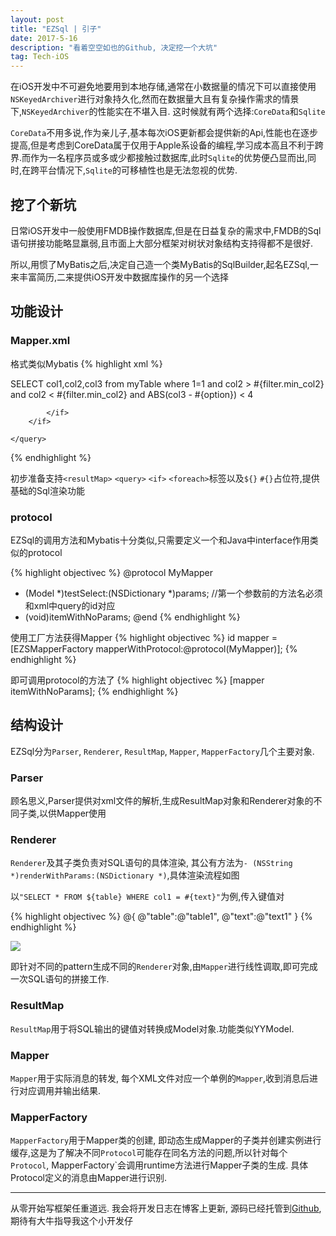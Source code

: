 ```yaml
---
layout: post
title: "EZSql | 引子"
date: 2017-5-16
description: "看着空空如也的Github, 决定挖一个大坑"
tag: Tech-iOS
---   
```


在iOS开发中不可避免地要用到本地存储,通常在小数据量的情况下可以直接使用`NSKeyedArchiver`进行对象持久化,然而在数据量大且有复杂操作需求的情景下,`NSKeyedArchiver`的性能实在不堪入目. 这时候就有两个选择:`CoreData`和`Sqlite`

`CoreData`不用多说,作为亲儿子,基本每次iOS更新都会提供新的Api,性能也在逐步提高,但是考虑到CoreData属于仅用于Apple系设备的编程,学习成本高且不利于跨界.而作为一名程序员或多或少都接触过数据库,此时`Sqlite`的优势便凸显而出,同时,在跨平台情况下,`Sqlite`的可移植性也是无法忽视的优势.

## 挖了个新坑

日常iOS开发中一般使用FMDB操作数据库,但是在日益复杂的需求中,FMDB的Sql语句拼接功能略显羸弱,且市面上大部分框架对树状对象结构支持得都不是很好.

所以,用惯了MyBatis之后,决定自己造一个类MyBatis的SqlBuilder,起名EZSql,一来丰富简历,二来提供iOS开发中数据库操作的另一个选择

## 功能设计

### Mapper.xml
格式类似Mybatis
{% highlight xml %}
<?xml version="1.0" encoding="UTF-8" ?>
<mapper class="MyMapper">
    <query id="testSelect" resultType="House">
        SELECT col1,col2,col3 from myTable
        <if test="filter != null">
            where
            1=1
            <if test="filter.min_col2 != null">
                and col2 &gt; #{filter.min_col2}
            </if>
            <if test="filter.max_col2 != null">
                and col2 &lt; #{filter.min_col2}
            </if>
            <if test="filter.col3_options != null">
                and
                <foreach collection="filter.col3_options" separator=" or " open="(" close=")" item="option">
                    ABS(col3 - #{option}) &lt; 4
                </foreach>

            </if>
        </if>

    </query>

</mapper>
{% endhighlight %}

初步准备支持`<resultMap>` `<query>` `<if>` `<foreach>`标签以及`${}` `#{}`占位符,提供基础的Sql渲染功能

### protocol
EZSql的调用方法和Mybatis十分类似,只需要定义一个和Java中interface作用类似的protocol

{% highlight objectivec %}
@protocol MyMapper <EZSqlMapper>
- (Model *)testSelect:(NSDictionary *)params; //第一个参数前的方法名必须和xml中query的id对应
- (void)itemWithNoParams;
@end
{% endhighlight %}

使用工厂方法获得Mapper
{% highlight objectivec %}
    id <MyMapper> mapper = [EZSMapperFactory mapperWithProtocol:@protocol(MyMapper)];
{% endhighlight %}

即可调用protocol的方法了
{% highlight objectivec %}
    [mapper itemWithNoParams];
{% endhighlight %}

## 结构设计

EZSql分为`Parser`, `Renderer`, `ResultMap`, `Mapper`, `MapperFactory`几个主要对象.

### Parser

顾名思义,Parser提供对xml文件的解析,生成ResultMap对象和Renderer对象的不同子类,以供Mapper使用

### Renderer

`Renderer`及其子类负责对SQL语句的具体渲染, 其公有方法为`- (NSString *)renderWithParams:(NSDictionary *)`,具体渲染流程如图

以`"SELECT * FROM ${table} WHERE col1 = #{text}"`为例,传入键值对

{% highlight objectivec %}
    @{
      @"table":@"table1",
      @"text":@"text1"
    }
{% endhighlight %}

![](//img.edzh.me/43ba6b05e00a27468129fc3a36383722.png)

即针对不同的pattern生成不同的`Renderer`对象,由`Mapper`进行线性调取,即可完成一次SQL语句的拼接工作.

### ResultMap

`ResultMap`用于将SQL输出的键值对转换成Model对象.功能类似YYModel.

### Mapper

`Mapper`用于实际消息的转发, 每个XML文件对应一个单例的`Mapper`,收到消息后进行对应调用并输出结果.

### MapperFactory

`MapperFactory`用于Mapper类的创建, 即动态生成Mapper的子类并创建实例进行缓存,这是为了解决不同`Protocol`可能存在同名方法的问题,所以针对每个`Protocol`, MapperFactory`会调用runtime方法进行Mapper子类的生成. 具体Protocol定义的消息由Mapper进行识别.

-----

从零开始写框架任重道远. 我会将开发日志在博客上更新, 源码已经托管到[Github](https://github.com/ObesityChow/EZSql),期待有大牛指导我这个小开发仔
